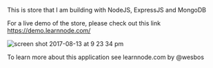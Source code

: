 This is store that I am building with NodeJS, ExpressJS and MongoDB 

For a live demo of the store, please check out this link
https://demo.learnnode.com/


![screen shot 2017-08-13 at 9 23 34 pm](https://user-images.githubusercontent.com/19718006/29255279-d4d4c6fe-806d-11e7-9273-356364228326.png)


To learn more about this application see learnnode.com by @wesbos


